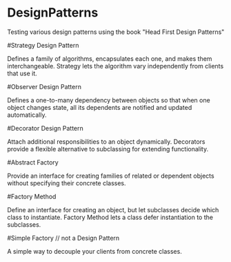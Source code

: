 # DesignPatterns

Testing various design patterns using the book "Head First Design Patterns"

#Strategy Design Pattern

Defines a family of algorithms, encapsulates each one, and makes them interchangeable. Strategy lets the algorithm vary independently from clients that use it.

#Observer Design Pattern

Defines a one-to-many dependency between objects so that when one object changes state, all its dependents are notified and updated automatically.

#Decorator Design Pattern

Attach additional responsibilities to an object dynamically. Decorators provide a flexible alternative to subclassing for extending functionality.

#Abstract Factory

Provide an interface for creating families of related or dependent objects without specifying their concrete classes.

#Factory Method

Define an interface for creating an object, but let subclasses decide which class to instantiate. Factory Method lets a class defer instantiation to the subclasses.

#Simple Factory // not a Design Pattern

A simple way to decouple your clients from concrete classes. 
